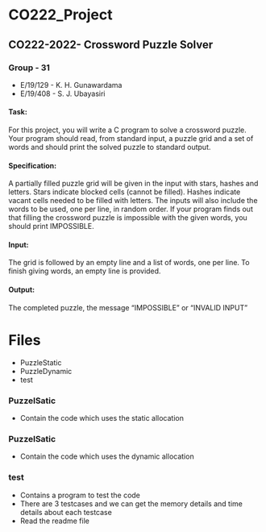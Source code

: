# CO222_Project

## CO222-2022- Crossword Puzzle Solver 
### Group - 31

* E/19/129 - K. H. Gunawardama 
* E/19/408 - S. J. Ubayasiri 

#### Task:
For this project, you will write a C program to solve a crossword puzzle. Your program should read, from
standard input, a puzzle grid and a set of words and should print the solved puzzle to standard output.

#### Specification:
A partially filled puzzle grid will be given in the input with stars, hashes and letters. Stars indicate
blocked cells (cannot be filled). Hashes indicate vacant cells needed to be filled with letters. The inputs
will also include the words to be used, one per line, in random order. If your program finds out that
filling the crossword puzzle is impossible with the given words, you should print IMPOSSIBLE.

#### Input:
The grid is followed by an empty line and a list of words, one per line. To finish giving words, an empty
line is provided.

#### Output:
The completed puzzle, the message “IMPOSSIBLE” or “INVALID INPUT”

# Files
* PuzzleStatic
* PuzzleDynamic
* test

### PuzzelSatic
* Contain the code which uses the static allocation
### PuzzelSatic
* Contain the code which uses the dynamic allocation
### test
* Contains a program to test the code
* There are 3 testcases and we can get the memory details and time details about each testcase
* Read the readme file
